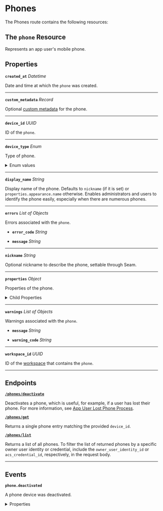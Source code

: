 # Phones

The Phones route contains the following resources:

## The `phone` Resource

Represents an app user's mobile phone.

## Properties

**`created_at`** *Datetime*

Date and time at which the `phone` was created.


---

**`custom_metadata`** *Record*

Optional [custom metadata](../../core-concepts/devices/adding-custom-metadata-to-a-device.md) for the phone.


---

**`device_id`** *UUID*

ID of the `phone`.


---

**`device_type`** *Enum*

Type of phone.

<details>

<summary>Enum values</summary>

- `ios_phone`
- `android_phone`
</details>


---

**`display_name`** *String*

Display name of the phone. Defaults to `nickname` (if it is set) or `properties.appearance.name` otherwise. Enables administrators and users to identify the phone easily, especially when there are numerous phones.


---

**`errors`** *List* *of Objects*

Errors associated with the `phone`.


- <b><code>error_code</code></b> <i>String</i>



- <b><code>message</code></b> <i>String</i>



---

**`nickname`** *String*

Optional nickname to describe the phone, settable through Seam.


---

**`properties`** *Object*

Properties of the phone.

<details>

<summary>Child Properties</summary>

- <b><code>assa_abloy_credential_service_metadata</code></b> <i>Object</i>

  ASSA ABLOY Credential Service metadata for the phone.



- <b><code>assa_abloy_credential_service_metadata.endpoints</code></b> <i>List</i> <i>of Objects</i>

  Endpoints associated with the phone.


- <b><code>endpoint_id</code></b> <i>String</i>

  ID of the associated endpoint.



- <b><code>is_active</code></b> <i>Boolean</i>

  Indicated whether the endpoint is active.




- <b><code>assa_abloy_credential_service_metadata.has_active_endpoint</code></b> <i>Boolean</i>

  Indicates whether the credential service has active endpoints associated with the phone.



- <b><code>salto_space_credential_service_metadata</code></b> <i>Object</i>

  Salto Space credential service metadata for the phone.



- <b><code>salto_space_credential_service_metadata.has_active_phone</code></b> <i>Boolean</i>

  Indicates whether the credential service has an active associated phone.


</details>


---

**`warnings`** *List* *of Objects*

Warnings associated with the `phone`.


- <b><code>message</code></b> <i>String</i>



- <b><code>warning_code</code></b> <i>String</i>



---

**`workspace_id`** *UUID*

ID of the [workspace](../../core-concepts/workspaces/README.md) that contains the `phone`.


---

## Endpoints


[**`/phones/deactivate`**](./deactivate.md)

Deactivates a phone, which is useful, for example, if a user has lost their phone. For more information, see [App User Lost Phone Process](../../capability-guides/mobile-access/managing-phones-for-a-user-identity.md#app-user-lost-phone-process).


[**`/phones/get`**](./get.md)

Returns a single phone entry matching the provided `device_id`.


[**`/phones/list`**](./list.md)

Returns a list of all phones. To filter the list of returned phones by a specific owner user identity or credential, include the `owner_user_identity_id` or `acs_credential_id`, respectively, in the request body.


---

## Events

**`phone.deactivated`**

A phone device was deactivated.

<details>

<summary>Properties</summary>

- <b><code>created_at</code></b> <i>Datetime</i>

  Date and time at which the event was created.



- <b><code>device_id</code></b> <i>UUID</i>

  ID of the [device](../../core-concepts/devices/README.md).



- <b><code>event_id</code></b> <i>UUID</i>

  ID of the event.



- <b><code>event_type</code></b> <i>String</i>



- <b><code>occurred_at</code></b> <i>Datetime</i>

  Date and time at which the event occurred.



- <b><code>workspace_id</code></b> <i>UUID</i>

  ID of the [workspace](../../core-concepts/workspaces/README.md).


</details>

